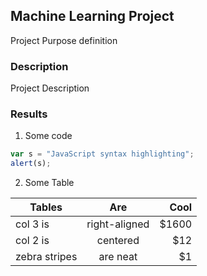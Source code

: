 ## Machine Learning Project

Project Purpose definition

### Description

Project Description

### Results

1. Some code

```javascript
var s = "JavaScript syntax highlighting";
alert(s);
```
2. Some Table

| Tables        | Are           | Cool  |
| ------------- |:-------------:| -----:|
| col 3 is      | right-aligned | $1600 |
| col 2 is      | centered      |   $12 |
| zebra stripes | are neat      |    $1 |

